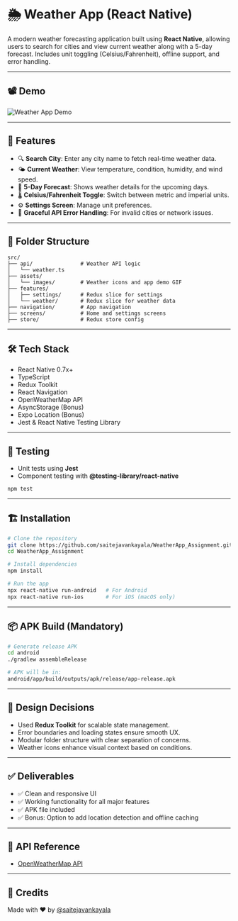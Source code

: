 
# 🌦️ Weather App (React Native)

A modern weather forecasting application built using **React Native**, allowing users to search for cities and view current weather along with a 5-day forecast. Includes unit toggling (Celsius/Fahrenheit), offline support, and error handling.

---

## 📽️ Demo

![Weather App Demo](./src/assets/weatherApp.gif)

---

## 📱 Features

- 🔍 **Search City**: Enter any city name to fetch real-time weather data.
- 🌤 **Current Weather**: View temperature, condition, humidity, and wind speed.
- 📅 **5-Day Forecast**: Shows weather details for the upcoming days.
- 🌡️ **Celsius/Fahrenheit Toggle**: Switch between metric and imperial units.
- ⚙️ **Settings Screen**: Manage unit preferences.
- 📶 **Graceful API Error Handling**: For invalid cities or network issues.
---

## 🔧 Folder Structure

```
src/
├── api/               # Weather API logic
│   └── weather.ts
├── assets/
│   └── images/        # Weather icons and app demo GIF
├── features/
│   ├── settings/      # Redux slice for settings
│   └── weather/       # Redux slice for weather data
├── navigation/        # App navigation
├── screens/           # Home and settings screens
├── store/             # Redux store config
```

---

## 🛠️ Tech Stack

- React Native 0.7x+
- TypeScript
- Redux Toolkit
- React Navigation
- OpenWeatherMap API
- AsyncStorage (Bonus)
- Expo Location (Bonus)
- Jest & React Native Testing Library

---

## 🧪 Testing

- Unit tests using **Jest**
- Component testing with **@testing-library/react-native**

```bash
npm test
```

---

## 🏗️ Installation

```bash
# Clone the repository
git clone https://github.com/saitejavankayala/WeatherApp_Assignment.git
cd WeatherApp_Assignment

# Install dependencies
npm install

# Run the app
npx react-native run-android   # For Android
npx react-native run-ios       # For iOS (macOS only)
```

---

## 📦 APK Build (Mandatory)

```bash
# Generate release APK
cd android
./gradlew assembleRelease

# APK will be in:
android/app/build/outputs/apk/release/app-release.apk
```

---

## 📄 Design Decisions

- Used **Redux Toolkit** for scalable state management.
- Error boundaries and loading states ensure smooth UX.
- Modular folder structure with clear separation of concerns.
- Weather icons enhance visual context based on conditions.

---

## ✅ Deliverables

- ✅ Clean and responsive UI
- ✅ Working functionality for all major features
- ✅ APK file included
- ✅ Bonus: Option to add location detection and offline caching

---

## 🔗 API Reference

- [OpenWeatherMap API](https://openweathermap.org/api)

---

## 🙌 Credits

Made with ❤️ by [@saitejavankayala](https://github.com/saitejavankayala)

